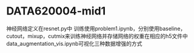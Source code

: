 # DATA620004-mid1

神经网络定义在resnet.py中
训练使用problem1.ipynb，分别使用baseline，cutout，mixup，cutmix来训练神经网络并存储网络的权重在相应的h5文件中
data_augmentation_vis.ipynb可视化三种数据增强的方式
